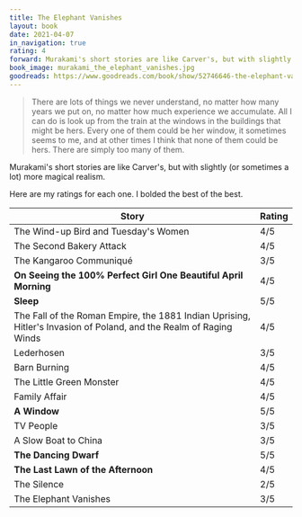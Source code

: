 ```yaml
---
title: The Elephant Vanishes
layout: book
date: 2021-04-07
in_navigation: true
rating: 4
forward: Murakami's short stories are like Carver's, but with slightly (or sometimes a lot) more magical realism.
book_image: murakami_the_elephant_vanishes.jpg
goodreads: https://www.goodreads.com/book/show/52746646-the-elephant-vanishes
---
```


> There are lots of things we never understand, no matter how many years we put on, no matter how much experience we accumulate. All I can do is look up from the train at the windows in the buildings that might be hers. Every one of them could be her window, it sometimes seems to me, and at other times I think that none of them could be hers. There are simply too many of them.

Murakami's short stories are like Carver's, but with slightly (or sometimes a lot) more magical realism.

Here are my ratings for each one. I bolded the best of the best.

| Story | Rating |
|-------|--------|
| The Wind-up Bird and Tuesday's Women  | 4/5 |
| The Second Bakery Attack | 4/5 |
| The Kangaroo Communiqué | 3/5 |
| **On Seeing the 100% Perfect Girl One Beautiful April Morning** | 4/5 |
| **Sleep** | 5/5 | 
| The Fall of the Roman Empire, the 1881 Indian Uprising, Hitler's Invasion of Poland, and the Realm of Raging Winds | 4/5 |
| Lederhosen | 3/5 | 
| Barn Burning | 4/5 |
| The Little Green Monster | 4/5 |
| Family Affair | 4/5 |
| **A Window** | 5/5 |
| TV People | 3/5 |
| A Slow Boat to China | 3/5 |
| **The Dancing Dwarf** | 5/5 |
| **The Last Lawn of the Afternoon** | 4/5 |
| The Silence | 2/5 |
| The Elephant Vanishes | 3/5 | 